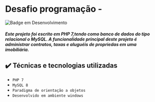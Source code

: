 # Desafio programação - 

![Badge em Desenvolvimento](http://img.shields.io/static/v1?label=STATUS&message=EM&PROGRESSO&color=RED&style=for-the-badge)

##### Este projeto foi escrito em PHP 7,tendo como banco de dados do tipo relacional o MySQL. A funcionalidade principal deste projeto é administrar contratos, taxas e aluguéis de propriedas em uma imobiliária.

## ✔️ Técnicas e tecnologias utilizadas

- ``PHP 7``
- ``MySQL 8``
- ``Paradigma de orientação a objetos``
- ``Desenvolvido em ambiente windows``



